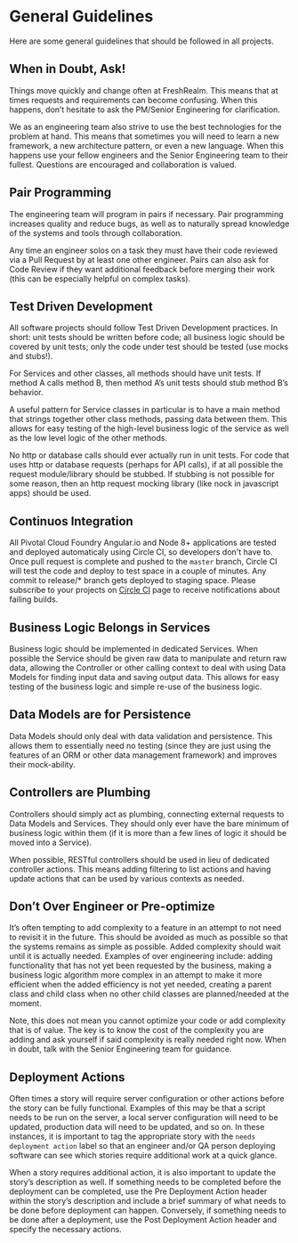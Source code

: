 # General Guidelines
Here are some general guidelines that should be followed in all projects.

## When in Doubt, Ask!
Things move quickly and change often at FreshRealm. This means that at times requests and requirements can become confusing. When this happens, don’t hesitate to ask the PM/Senior Engineering for clarification.

We as an engineering team also strive to use the best technologies for the problem at hand. This means that sometimes you will need to learn a new framework, a new architecture pattern, or even a new language. When this happens use your fellow engineers and the Senior Engineering team to their fullest. Questions are encouraged and collaboration is valued.

## Pair Programming
The engineering team will program in pairs if necessary. Pair programming increases quality and reduce bugs, as well as to naturally spread knowledge of the systems and tools through collaboration.

Any time an engineer solos on a task they must have their code reviewed via a Pull Request by at least one other engineer. Pairs can also ask for Code Review if they want additional feedback before merging their work (this can be especially helpful on complex tasks).

## Test Driven Development
All software projects should follow Test Driven Development practices. In short: unit tests should be written before code; all business logic should be covered by unit tests; only the code under test should be tested (use mocks and stubs!).

For Services and other classes, all methods should have unit tests. If method A calls method B, then method A’s unit tests should stub method B’s behavior.

A useful pattern for Service classes in particular is to have a main method that strings together other class methods, passing data between them. This allows for easy testing of the high-level business logic of the service as well as the low level logic of the other methods.

No http or database calls should ever actually run in unit tests. For code that uses http or database requests (perhaps for API calls), if at all possible the request module/library should be stubbed. If stubbing is not possible for some reason, then an http request mocking library (like nock in javascript apps) should be used.

## Continuos Integration
All Pivotal Cloud Foundry Angular.io and Node 8+ applications are tested and deployed automaticaly using Circle CI, so developers don't have to. Once pull request is complete and pushed to the `master` branch, Circle CI will test the code and deploy to test space in a couple of minutes. Any commit to release/* branch gets deployed to staging space. Please subscribe to your projects on [Circle CI](https://circleci.com/bb/freshrealm) page to receive notifications about failing builds.

## Business Logic Belongs in Services
Business logic should be implemented in dedicated Services. When possible the Service should be given raw data to manipulate and return raw data, allowing the Controller or other calling context to deal with using Data Models for finding input data and saving output data. This allows for easy testing of the business logic and simple re-use of the business logic.

## Data Models are for Persistence
Data Models should only deal with data validation and persistence. This allows them to essentially need no testing (since they are just using the features of an ORM or other data management framework) and improves their mock-ability.

## Controllers are Plumbing
Controllers should simply act as plumbing, connecting external requests to Data Models and Services. They should only ever have the bare minimum of business logic within them (if it is more than a few lines of logic it should be moved into a Service). 

When possible, RESTful controllers should be used in lieu of dedicated controller actions. This means adding filtering to list actions and having update actions that can be used by various contexts as needed.

## Don’t Over Engineer or Pre-optimize
It’s often tempting to add complexity to a feature in an attempt to not need to revisit it in the future. This should be avoided as much as possible so that the systems remains as simple as possible. Added complexity should wait until it is actually needed. Examples of over engineering include: adding functionality that has not yet been requested by the business, making a business logic algorithm more complex in an attempt to make it more efficient when the added efficiency is not yet needed, creating a parent class and child class when no other child classes are planned/needed at the moment.

Note, this does not mean you cannot optimize your code or add complexity that is of value. The key is to know the cost of the complexity you are adding and ask yourself if said complexity is really needed right now. When in doubt, talk with the Senior Engineering team for guidance.

## Deployment Actions
Often times a story will require server configuration or other actions before the story can be fully functional. Examples of this may be that a script needs to be run on the server, a local server configuration will need to be updated, production data will need to be updated, and so on. In these instances, it is important to tag the appropriate story with the `needs deployment action` label so that an engineer and/or QA person deploying software can see which stories require additional work at a quick glance.

When a story requires additional action, it is also important to update the story’s description as well. If something needs to be completed before the deployment can be completed, use the Pre Deployment Action header within the story’s description and include a brief summary of what needs to be done before deployment can happen. Conversely, if something needs to be done after a deployment, use the Post Deployment Action header and specify the necessary actions.